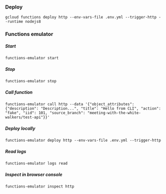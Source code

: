 ### Deploy

```
gcloud functions deploy http --env-vars-file .env.yml --trigger-http --runtime nodejs8
```

### Functions emulator

##### Start

```
functions-emulator start
```

##### Stop

```
functions-emulator stop
```

##### Call function

```
functions-emulator call http --data '{"object_attributes": {"description": "Description...", "title": "Hello from CLI", "action": "fake", "iid": 101, "source_branch": "meeting-with-the-white-walkers/test-api"}}'
```

##### Deploy locally

```
functions-emulator deploy http --env-vars-file .env.yml --trigger-http
```


##### Read logs

```
functions-emulator logs read
```

##### Inspect in browser console

```
functions-emulator inspect http
```
